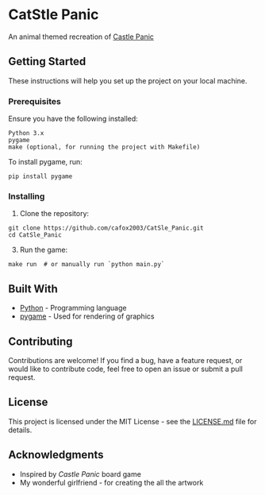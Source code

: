 # CatStle Panic
An animal themed recreation of [Castle Panic](https://firesidegames.com/product/castle-panic-second-edition/) 
## Getting Started

These instructions will help you set up the project on your local machine.
### Prerequisites

Ensure you have the following installed:

```
Python 3.x
pygame
make (optional, for running the project with Makefile)
```

To install pygame, run:

```
pip install pygame
```

### Installing

1. Clone the repository:

```
git clone https://github.com/cafox2003/CatSle_Panic.git
cd CatSle_Panic
```

3. Run the game:

```
make run  # or manually run `python main.py`
```

## Built With

* [Python](https://www.python.org/) - Programming language
* [pygame](https://www.pygame.org/) - Used for rendering of graphics

## Contributing

Contributions are welcome! If you find a bug, have a feature request, or would like to contribute code, feel free to open an issue or submit a pull request.
## License
This project is licensed under the MIT License - see the [LICENSE.md](LICENSE.md) file for details.
## Acknowledgments
* Inspired by *Castle Panic* board game
* My wonderful girlfriend - for creating the all the artwork
